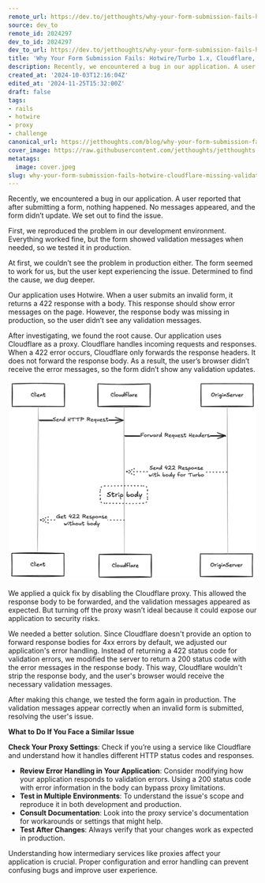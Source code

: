 ```yaml
---
remote_url: https://dev.to/jetthoughts/why-your-form-submission-fails-hotwire-cloudflare-and-missing-validation-messages-1a3o
source: dev_to
remote_id: 2024297
dev_to_id: 2024297
dev_to_url: https://dev.to/jetthoughts/why-your-form-submission-fails-hotwire-cloudflare-and-missing-validation-messages-1a3o
title: 'Why Your Form Submission Fails: Hotwire/Turbo 1.x, Cloudflare, and Missing Validation Messages'
description: Recently, we encountered a bug in our application. A user reported that after submitting a form,...
created_at: '2024-10-03T12:16:04Z'
edited_at: '2024-11-25T15:32:00Z'
draft: false
tags:
- rails
- hotwire
- proxy
- challenge
canonical_url: https://jetthoughts.com/blog/why-your-form-submission-fails-hotwire-cloudflare-missing-validation-messages-rails/
cover_image: https://raw.githubusercontent.com/jetthoughts/jetthoughts.github.io/master/content/blog/why-your-form-submission-fails-hotwire-cloudflare-missing-validation-messages-rails/cover.jpeg
metatags:
  image: cover.jpeg
slug: why-your-form-submission-fails-hotwire-cloudflare-missing-validation-messages-rails
---
```

Recently, we encountered a bug in our application. A user reported that after submitting a form, nothing happened. No messages appeared, and the form didn’t update. We set out to find the issue.

First, we reproduced the problem in our development environment. Everything worked fine, but the form showed validation messages when needed, so we tested it in production.

At first, we couldn’t see the problem in production either. The form seemed to work for us, but the user kept experiencing the issue. Determined to find the cause, we dug deeper.

Our application uses Hotwire. When a user submits an invalid form, it returns a 422 response with a body. This response should show error messages on the page. However, the response body was missing in production, so the user didn’t see any validation messages.

After investigating, we found the root cause. Our application uses Cloudflare as a proxy. Cloudflare handles incoming requests and responses. When a 422 error occurs, Cloudflare only forwards the response headers. It does not forward the response body. As a result, the user’s browser didn’t receive the error messages, so the form didn’t show any validation updates.

![cloudflare proxy](file_0.png)

We applied a quick fix by disabling the Cloudflare proxy. This allowed the response body to be forwarded, and the validation messages appeared as expected. But turning off the proxy wasn’t ideal because it could expose our application to security risks.

We needed a better solution. Since Cloudflare doesn't provide an option to forward response bodies for 4xx errors by default, we adjusted our application's error handling. Instead of returning a 422 status code for validation errors, we modified the server to return a 200 status code with the error messages in the response body. This way, Cloudflare wouldn't strip the response body, and the user's browser would receive the necessary validation messages.

After making this change, we tested the form again in production. The validation messages appear correctly when an invalid form is submitted, resolving the user's issue.

**What to Do If You Face a Similar Issue**

**Check Your Proxy Settings**: Check if you’re using a service like Cloudflare and understand how it handles different HTTP status codes and responses.
- **Review Error Handling in Your Application**: Consider modifying how your application responds to validation errors. Using a 200 status code with error information in the body can bypass proxy limitations.
- **Test in Multiple Environments**: To understand the issue's scope and reproduce it in both development and production.
- **Consult Documentation**: Look into the proxy service's documentation for workarounds or settings that might help.
- **Test After Changes**: Always verify that your changes work as expected in production.

Understanding how intermediary services like proxies affect your application is crucial. Proper configuration and error handling can prevent confusing bugs and improve user experience.

